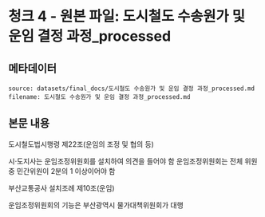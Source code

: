 # 청크 4 - 원본 파일: 도시철도 수송원가 및 운임 결정 과정_processed

## 메타데이터

```
source: datasets/final_docs/도시철도 수송원가 및 운임 결정 과정_processed.md
filename: 도시철도 수송원가 및 운임 결정 과정_processed.md
```

## 본문 내용

도시철도법시행령 제22조(운임의 조정 및 협의 등)

시·도지사는 운임조정위원회를 설치하여 의견을 들어야 함 운임조정위원회는 전체 위원 중 민간위원이 2분의 1 이상이어야 함

부산교통공사 설치조례 제10조(운임)

운임조정위원회의 기능은 부산광역시 물가대책위원회가 대행